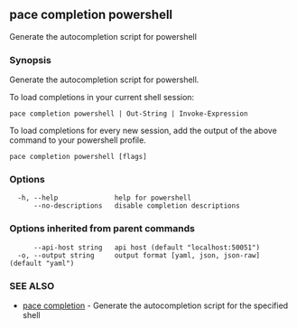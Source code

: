 ## pace completion powershell

Generate the autocompletion script for powershell

### Synopsis

Generate the autocompletion script for powershell.

To load completions in your current shell session:

	pace completion powershell | Out-String | Invoke-Expression

To load completions for every new session, add the output of the above command
to your powershell profile.


```
pace completion powershell [flags]
```

### Options

```
  -h, --help              help for powershell
      --no-descriptions   disable completion descriptions
```

### Options inherited from parent commands

```
      --api-host string   api host (default "localhost:50051")
  -o, --output string     output format [yaml, json, json-raw] (default "yaml")
```

### SEE ALSO

* [pace completion](pace_completion.md)	 - Generate the autocompletion script for the specified shell


